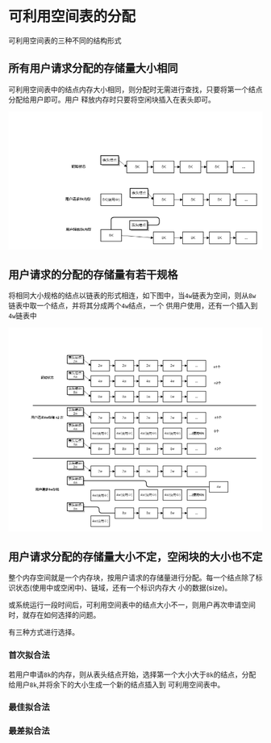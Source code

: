 # 可利用空间表的分配

可利用空间表的三种不同的结构形式

## 所有用户请求分配的存储量大小相同

可利用空间表中的结点内存大小相同，则分配时无需进行查找，只要将第一个结点分配给用户即可。用户
释放内存时只要将空闲块插入在表头即可。

<div align=center>

![](/计算机/images/可利用空间表-结点大小一致.png)

</div>

## 用户请求的分配的存储量有若干规格

将相同大小规格的结点以链表的形式相连，如下图中，当`4w`链表为空间，则从`8w`链表中取一个结点，并将其分成两个`4w`结点，一个
供用户使用，还有一个插入到`4w`链表中

<div align=center>

![](/计算机/images/可利用空间表-分配存储量有若干规格.png)

</div>

## 用户请求分配的存储量大小不定，空闲块的大小也不定

整个内存空间就是一个内存块，按用户请求的存储量进行分配。每一个结点除了标识状态(使用中或空闲中)、链域，还有一个标识内存大
小的数据(size)。

或系统运行一段时间后，可利用空间表中的结点大小不一，则用户再次申请空间时，就存在如何选择的问题。

有三种方式进行选择。

### 首次拟合法

若用户申请`8k`的内存，则从表头结点开始，选择第一个大小大于`8k`的结点，分配给用户`8k`,并将余下的大小生成一个新的结点插入到
可利用空间表中。

### 最佳拟合法



### 最差拟合法